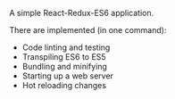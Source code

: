 A simple React-Redux-ES6 application.

There are implemented (in one command):
- Code linting and testing
- Transpiling ES6 to ES5
- Bundling and minifying
- Starting up a web server
- Hot reloading changes